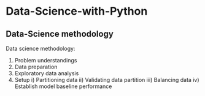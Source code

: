 # Data-Science-with-Python
## Data-Science methodology
Data science methodology: 
1. Problem understandings
 2. Data preparation
 3. Exploratory data analysis
4. Setup
 i) Partitioning data
 ii) Validating data partition
 iii) Balancing data
 iv) Establish model baseline performance

